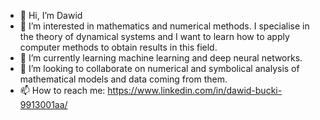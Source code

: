 - 👋 Hi, I’m Dawid
- 👀 I’m interested in mathematics and numerical methods. 
I specialise in the theory of dynamical systems and I want to learn how to apply computer methods to obtain results in this field.
- 🌱 I’m currently learning machine learning and deep neural networks.
- 💞️ I’m looking to collaborate on numerical and symbolical analysis of mathematical models and data coming from them.
- 📫 How to reach me: https://www.linkedin.com/in/dawid-bucki-9913001aa/

<!---
dawib/dawib is a ✨ special ✨ repository because its `README.md` (this file) appears on your GitHub profile.
You can click the Preview link to take a look at your changes.
--->
